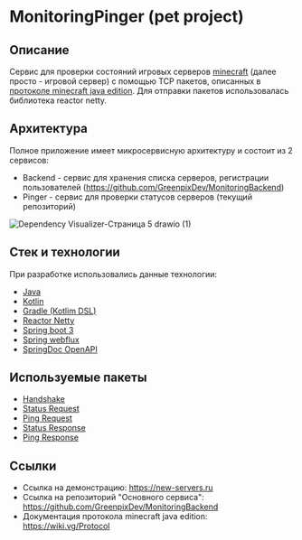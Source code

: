 # MonitoringPinger (pet project)

## Описание
Сервис для проверки состояний игровых серверов [minecraft](https://www.minecraft.net/ru-ru) (далее просто - игровой сервер) с помощью TCP пакетов, описанных в [протоколе minecraft java edition](https://wiki.vg/Protocol). Для отправки пакетов использовалась библиотека reactor netty.

## Архитектура
Полное приложение имеет микросервисную архитектуру и состоит из 2 сервисов:
* Backend - сервис для хранения списка серверов, регистрации пользователей (https://github.com/GreenpixDev/MonitoringBackend)
* Pinger - сервис для проверки статусов серверов (текущий репозиторий)

![Dependency Visualizer-Страница 5 drawio (1)](https://user-images.githubusercontent.com/58062046/227698060-295aa234-1ede-459f-bfea-478a72627a7c.png)

## Стек и технологии
При разработке использовались данные технологии:
* [Java](https://www.java.com/)
* [Kotlin](https://kotlinlang.org/)
* [Gradle (Kotlim DSL)](https://docs.gradle.org/current/userguide/kotlin_dsl.html)
* [Reactor Netty](https://projectreactor.io/docs/netty/release/reference/index.html)
* [Spring boot 3](https://github.com/spring-projects/spring-boot/wiki/Spring-Boot-3.0-Release-Notes)
* [Spring webflux](https://docs.spring.io/spring-framework/docs/current/reference/html/web-reactive.html)
* [SpringDoc OpenAPI](https://springdoc.org/)

## Используемые пакеты
* [Handshake](https://wiki.vg/Protocol#Handshake)
* [Status Request](https://wiki.vg/Protocol#Status_Request)
* [Ping Request](https://wiki.vg/Protocol#Ping_Request)
* [Status Response](https://wiki.vg/Protocol#Status_Response)
* [Ping Response](https://wiki.vg/Protocol#Ping_Response)

## Ссылки
* Ссылка на демонстрацию: https://new-servers.ru
* Ссылка на репозиторий "Основного сервиса": https://github.com/GreenpixDev/MonitoringBackend
* Документация протокола minecraft java edition: https://wiki.vg/Protocol
